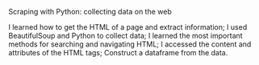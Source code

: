 Scraping with Python: collecting data on the web

I learned how to get the HTML of a page and extract information;
I used BeautifulSoup and Python to collect data;
I learned the most important methods for searching and navigating HTML;
I accessed the content and attributes of the HTML tags;
Construct a dataframe from the data.
